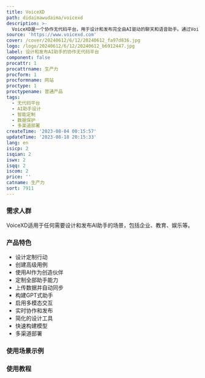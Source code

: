 ```yaml
---
title: VoiceXD
path: didaimawudaima/voicexd
description: >-
  VoiceXD是一个协作无代码平台，用于设计和发布完全由AI驱动的聊天和语音助手。通过VoiceXD，您可以创建定制的AI助手，根据您的特定目标和需求设计AI体验，并控制和整合知识，以实现智能定制。VoiceXD的AI工具可以帮助您快速设计助手的个性和流程，使用自动化工具从空白项目到完整用例只需几分钟。您可以自定义助手的各项功能，上传各种数据，保护数据安全，构建与您数据和知识源相关的智能助手。VoiceXD的设计师和内容管理器可以帮助您更好地设计和管理对话流程，同时还提供多种视图和AI生成工具来加速模型构建。您可以一键部署和发布体验，支持多种渠道，同时提供API和自定义解决方案。VoiceXD还提供AI驱动的分析工具和数据保护措施，让您的数据得到最佳保护。
source: 'https://www.voicexd.com'
cover: /cover/20240612/6/12/20240612_fa97d836.jpg
logo: /logo/20240612/6/12/20240612_b6912447.jpg
label: 设计和发布AI助手的协作无代码平台
component: false
procattr: 1
procattrname: 生产力
procform: 1
procformname: 网站
proctype: 1
proctypename: 普通产品
tags:
  - 无代码平台
  - AI助手设计
  - 智能定制
  - 数据保护
  - 多渠道部署
createTime: '2023-08-04 00:15:57'
updateTime: '2023-08-18 20:15:33'
lang: en
isicp: 2
isqian: 2
iswx: 2
isqq: 2
iscom: 2
price: ''
catname: 生产力
sort: 7911
---
```




### 需求人群
VoiceXD适用于任何需要设计和发布AI助手的场景，包括企业、教育、娱乐等。

### 产品特色
- 设计定制行动
- 创建高级用例
- 使用AI作为创造伙伴
- 定制全部助手能力
- 上传数据并自动同步
- 构建GPT式助手
- 启用多模态交互
- 实时协作和发布
- 简化的设计工具
- 快速构建模型
- 多渠道部署

### 使用场景示例


### 使用教程


  
